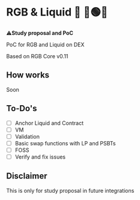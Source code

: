 # RGB & Liquid 🌊 🔴🟢🔵

⚠️**Study proposal and PoC**

PoC for RGB and Liquid on DEX

Based on RGB Core v0.11

## How works

Soon

## To-Do's

- [ ] Anchor Liquid and Contract
- [ ] VM
- [ ] Validation
- [ ] Basic swap functions with LP and PSBTs
- [ ] FOSS
- [ ] Verify and fix issues

## Disclaimer

This is only for study proposal in future integrations
